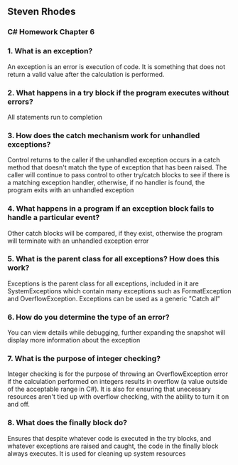## Steven Rhodes
### C# Homework Chapter 6

### 1. What is an exception?
An exception is an error is execution of code. It is something that does not return a valid value after the calculation is performed.

### 2. What happens in a try block if the program executes without errors?
All statements run to completion

### 3. How does the catch mechanism work for unhandled exceptions?
Control returns to the caller if the unhandled exception occurs in a catch method that doesn't match the type of exception that has been raised. The caller will continue to pass control to other try/catch blocks to see if there is a matching exception handler, otherwise, if no handler is found, the program exits with an unhandled exception

### 4. What happens in a program if an exception block fails to handle a particular event?
Other catch blocks will be compared, if they exist, otherwise the program will terminate with an unhandled exception error

### 5. What is the parent class for all exceptions? How does this work?
Exceptions is the parent class for all exceptions, included in it are SystemExceptions which contain many exceptions such as FormatException and OverflowException. Exceptions can be used as a generic "Catch all"

### 6. How do you determine the type of an error?
You can view details while debugging, further expanding the snapshot will display more information about the exception

### 7. What is the purpose of integer checking?
Integer checking is for the purpose of throwing an OverflowException error if the calculation performed on integers results in overflow (a value outside of the acceptable range in C#). It is also for ensuring that unecessary resources aren't tied up with overflow checking, with the ability to turn it on and off.

### 8. What does the finally block do?
Ensures that despite whatever code is executed in the try blocks, and whatever exceptions are raised and caught, the code in the finally block always executes. It is used for cleaning up system resources